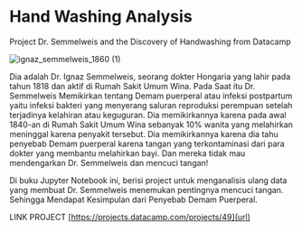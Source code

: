 # Hand Washing Analysis
Project Dr. Semmelweis and the Discovery of Handwashing from Datacamp

![ignaz_semmelweis_1860 (1)](https://user-images.githubusercontent.com/56918425/101481809-50458180-3988-11eb-8c97-fdeac5644b2d.jpeg)

Dia adalah Dr. Ignaz Semmelweis, seorang dokter Hongaria yang lahir pada tahun 1818 dan aktif di Rumah Sakit Umum Wina. 
Pada Saat itu Dr. Semmelweis Memikirkan tentang Demam puerperal atau infeksi postpartum yaitu infeksi bakteri yang menyerang saluran reproduksi perempuan setelah terjadinya kelahiran atau keguguran. Dia memikirkannya karena pada awal 1840-an di Rumah Sakit Umum Wina sebanyak 10% wanita yang melahirkan meninggal karena penyakit tersebut. Dia memikirkannya karena dia tahu penyebab Demam puerperal karena tangan yang terkontaminasi dari para dokter yang membantu melahirkan bayi. Dan mereka tidak mau mendengarkan Dr. Semmelweis dan mencuci tangan!

Di buku Jupyter Notebook ini, berisi project untuk menganalisis ulang data yang membuat Dr. Semmelweis menemukan pentingnya mencuci tangan. Sehingga Mendapat Kesimpulan dari Penyebab Demam Puerperal.

LINK PROJECT [https://projects.datacamp.com/projects/49](url)

